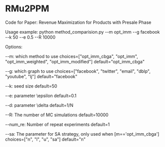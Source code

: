 # RMu2PPM
 Code for Paper: Revenue Maximization for Products with Presale Phase

Usage
example: python method_comparision.py --m opt_imm --g facebook --k 50 --e 0.5 --R 10000

Options:

--m: which method to use
choices=["opt_imm_cbga", "opt_imm", "opt_imm_weighted", "opt_imm_modified"]
default="opt_imm_cbga"

--g: which graph to use
choices=["facebook", "twitter", "email", "dblp", "youtube", "lj"]
default="facebook"

--k: seed size
default=50

--e: parameter \epsilon
default=0.1

--d: parameter \delta
default=1/N

--R: The number of MC simulations
default=10000

--num_re: Number of repeat experiments
default=1

--sa: The parameter for SA strategy, only used when [m=='opt_imm_cbga']
choices=["n", "l", "u", "sa"]
default="n"
